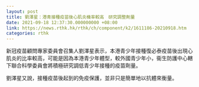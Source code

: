 ```yaml
---
layout: post
title: 劉澤星：港青接種疫苗後心肌炎機率較高　研究調整劑量
date: 2021-09-18 12:37:30.000000000 +08:00
link: https://news.rthk.hk/rthk/ch/component/k2/1611186-20210918.htm
categories: rthk
---
```


新冠疫苗顧問專家委員會召集人劉澤星表示，本港青少年接種復必泰疫苗後出現心肌炎的比率較高，可能是因為本港青少年體型，較外國青少年小，衞生防護中心轄下聯合科學委員會將積極研究調低青少年接種的疫苗劑量。

劉澤星又說，接種疫苗後起到的免疫保護，並非只是簡單地以抗體來衡量。
